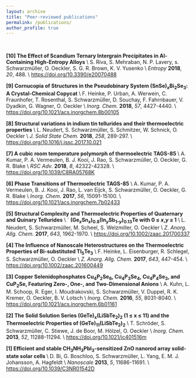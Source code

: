 ```yaml
---
layout: archive
title: "Peer-reviewed publications"
permalink: /publications/
author_profile: true 
---
```



<br>



<b>[10] The Effect of Scandium Ternary Intergrain Precipitates in Al-Containing High-Entropy Alloys</b> \\
        S. Riva, S. Mehraban, N. P. Lavery, s. Schwarzmüller, O. Oeckler, S. G. R. Brown, K. V. Yusenko \\
        <i>Entropy</i> <b>2018</b>, <i>20</i>, 488. \\
        <a href="https://doi.org/10.3390/e20070488">https://doi.org/10.3390/e20070488</a>


<b>[9] Cornucopia of Structures in the Pseudobinary System (SnSe)<sub><em>x</em></sub>Bi<sub>2</sub>Se<sub>3</sub>: A Crystal-Chemical Copycat</b> \\
       F. Heinke, P. Urban, A. Werwein, C. Fraunhofer, T. Rosenthal, S. Schwarzmüller, D. Souchay, F. Fahrnbauer, V. Dyadkin, G. Wagner, O. Oeckler \\
       <i>Inorg. Chem.</i> <b>2018</b>, <i>57</i>, 4427-4440. \\
       <a href="https://doi.org/10.1021/acs.inorgchem.8b00105">https://doi.org/10.1021/acs.inorgchem.8b00105</a>


<b>[8] Structural variations in indium tin tellurides and their thermoelectric properties</b> \\
       L. Neudert, S. Schwarzmüller, S. Schmitzer, W. Schnick, O. Oeckler \\
       <i>J. Solid State Chem.</i> <b>2018</b>, <i>258</i>, 289-297. \\
       <a href="https://doi.org/10.1016/j.jssc.2017.10.021">https://doi.org/10.1016/j.jssc.2017.10.021</a>


<b>[7] A cubic room temperature polymorph of thermoelectric TAGS-85</b> \\
       A. Kumar, P. A. Vermeulen, B. J. Kooi, J. Rao, S. Schwarzmüller, O. Oeckler, G. R. Blake \\
       <i>RSC Adv.</i> <b>2018</b>, <i>8</i>, 42322-42328. \\
       <a href="https://doi.org/10.1039/C8RA05768K">https://doi.org/10.1039/C8RA05768K</a>


<b>[6] Phase Transitions of Thermoelectric TAGS-85</b> \\
       A. Kumar, P. A. Vermeulen, B. J. Kooi, J. Rao, L. van Eijck, S. Schwarzmüller, O. Oeckler, G. R. Blake \\
       <i>Inorg. Chem.</i> <b>2017</b>, <i>56</i>, 15091-15100. \\
       <a href="https://doi.org/10.1021/acs.inorgchem.7b02433">https://doi.org/10.1021/acs.inorgchem.7b02433</a>


<b>[5] Structural Complexity and Thermoelectric Properties of Quaternary and Quinary Tellurides</b> \\
    ´  <b>(Ge<em><sub>x</sub></em>Sn<sub><em>x</em></sub>)<sub>0.8</sub>(In<em><sub>y</sub></em>Sb<sub>1&ndash;<em>y</em></sub>)<sub>0.13</sub>Te with 0 &le;&nbsp;<em>x</em>,<em>y</em>&nbsp;&le; 1</b> \\
       L. Neudert, S. Schwarzmüller, M. Scheel, S. Welzmiller, O. Oeckler \\
       <i>Z. Anorg. Allg. Chem.</i> <b>2017</b>, <i>643</i>, 1962-1970. \\
       <a href="https://doi.org/10.1002/zaac.201700337">https://doi.org/10.1002/zaac.201700337</a>


<b>[4] The Influence of Nanoscale Heterostructures on the Thermoelectric Properties of Bi-substituted Tl<sub>5</sub>Te<sub>3</sub></b> \\
       F. Heinke, L. Eisenburger, R. Schlegel, S. Schwarzmüller, O. Oeckler \\
       <i>Z. Anorg. Allg. Chem.</i> <b>2017</b>, <i>643</i>, 447-454. \\
       <a href="https://doi.org/10.1002/zaac.201600449">https://doi.org/10.1002/zaac.201600449</a>


<b>[3] Copper Selenidophosphates Cu<sub>4</sub>P<sub>2</sub>Se<sub>6</sub>, Cu<sub>4</sub>P<sub>3</sub>Se<sub>4</sub>, Cu<sub>4</sub>P<sub>4</sub>Se<sub>3</sub>, and CuP<sub>2</sub>Se, Featuring Zero-, One-, and Two-Dimensional Anions</b> \\
       A. Kuhn, L. M. Schoop, R. Eger, I. Moudrakovski, S. Schwarzmüller, V. Duppel, R. K. Kremer, O. Oeckler, B. V. Lotsch \\
       <i>Inorg. Chem.</i> <b>2016</b>, <i>55</i>, 8031-8040. \\
       <a href="https://doi.org/10.1021/acs.inorgchem.6b01161">https://doi.org/10.1021/acs.inorgchem.6b01161</a>


<b>[2] The Solid Solution Series (GeTe)<sub>x</sub>(LiSbTe<sub>2</sub>)<sub>2</sub> (1 ≤ x ≤ 11) and the Thermoelectric Properties of (GeTe)<sub>11</sub>(LiSbTe<sub>2</sub>)<sub>2</sub></b> \\
       T. Schröder, S. Schwarzmüller, C. Stiewe, J. de Boor, M. Hölzel, O. Oeckler \\
       <i>Inorg. Chem.</i> <b>2013</b>, <i>52</i>, 11288-11294. \\
       <a href="https://doi.org/10.1021/ic401516m">https://doi.org/10.1021/ic401516m</a>


<b>[1] Efficient and stable CH<sub>3</sub>NH<sub>3</sub>PbI<sub>3</sub>-sensitized ZnO nanorod array solid-state solar cells </b> \\
       D. Bi, G. Boschloo, S. Schwarzmüller, L. Yang, E. M. J. Johansson, A. Hagfeldt \\
       <i>Nanoscale</i> <b>2013</b>, <i>5</i>, 11686-11691. \\
       <a href="https://doi.org/10.1039/C3NR01542D">https://doi.org/10.1039/C3NR01542D</a> 




